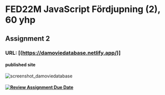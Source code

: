 # FED22M JavaScript Fördjupning (2), 60 yhp
## Assignment 2

### URL: [(https://damoviedatabase.netlify.app/)]
#### published site
![screenshot_damoviedatabase](https://github.com/the-hive-resistance/fed22-js2-uppgift-2-eli-ennab/assets/113445468/cb2f5d3c-8685-4985-88f9-cc48657587d5)

#### [![Review Assignment Due Date](https://classroom.github.com/assets/deadline-readme-button-24ddc0f5d75046c5622901739e7c5dd533143b0c8e959d652212380cedb1ea36.svg)](https://classroom.github.com/a/3xRw79B0)
